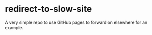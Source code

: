 # redirect-to-slow-site
A very simple repo to use GitHub pages to forward on elsewhere for an example.
